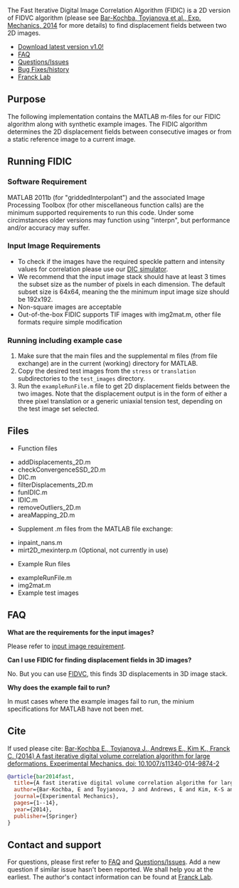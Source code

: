 The Fast Iterative Digital Image Correlation Algorithm (FIDIC) is a 2D version of FIDVC algorithm (please see [Bar-Kochba, Toyjanova et al., Exp. Mechanics, 2014](http://link.springer.com/article/10.1007/s11340-014-9874-2?sa_campaign=email/event/articleAuthor/onlineFirst) for more details) to find displacement fields between two 2D images. 

* [Download latest version v1.0!](https://github.com/FranckLab/FIDIC/releases)
* [FAQ](https://github.com/FranckLab/FIDIC/blob/master/README.md#faq)
* [Questions/Issues](https://github.com/FranckLab/FIDIC/issues)
* [Bug Fixes/history](https://github.com/FranckLab/FIDIC/wiki/Bug-Fixes!)
* [Franck Lab](http://franck.engin.brown.edu)
 
## Purpose
The following implementation contains the MATLAB m-files for our FIDIC algorithm along with synthetic example images. The FIDIC algorithm determines the 2D displacement fields between consecutive images or from a static reference image to a current image. 

## Running FIDIC

### Software Requirement
MATLAB 2011b (for "griddedInterpolant") and the associated Image Processing Toolbox (for other miscellaneous function calls) are the minimum supported requirements to run this code.  Under some circimstances older versions may function using "interpn", but performance and/or accuracy may suffer.

### Input Image Requirements
* To check if the images have the required speckle pattern and intensity values for correlation please use our [DIC simulator](https://github.com/FranckLab/DIC-Simulator).
* We recommend that the input image stack  should have at least 3 times the subset size as the number of pixels in each dimension. The default subset size is 64x64, meaning the the minimum input image size should be 192x192.
* Non-square images are acceptable
* Out-of-the-box FIDIC supports TIF images with img2mat.m, other file formats require simple modification

### Running including example case
1. Make sure that the main files and the supplemental m files (from file exchange) are in the current (working) directory for MATLAB. 
2. Copy the desired test images from the `stress` or `translation` subdirectories to the `test_images` directory.
3. Run the `exampleRunFile.m` file to get 2D displacement fields between the two images. Note that the displacement output is in the form of either a three pixel translation or a generic uniaxial tension test, depending on the test image set selected.


## Files
* Function files
 - addDisplacements_2D.m
 - checkConvergenceSSD_2D.m
 - DIC.m
 - filterDisplacements_2D.m
 - funIDIC.m
 - IDIC.m
 - removeOutliers_2D.m
 - areaMapping_2D.m

* Supplement .m files from the MATLAB file exchange:
 - inpaint_nans.m
 - mirt2D_mexinterp.m  (Optional, not currently in use)

* Example Run files
 - exampleRunFile.m
 - img2mat.m
 - Example test images

## FAQ

**What are the requirements for the input images?**

Please refer to [input image requirement](https://github.com/FranckLab/FIDIC#input-image-requirements).

**Can I use FIDIC for finding displacement fields in 3D images?**

No. But you can use [FIDVC](https://github.com/FranckLab/FIDVC), this finds 3D displacements in 3D image stack.

**Why does the example fail to run?**

In must cases where the example images fail to run, the minium specifications for MATLAB have not been met.

## Cite
If used please cite:
[Bar-Kochba E., Toyjanova J., Andrews E., Kim K., Franck C. (2014) A fast iterative digital volume correlation algorithm for large deformations. Experimental Mechanics. doi: 10.1007/s11340-014-9874-2](http://link.springer.com/article/10.1007/s11340-014-9874-2?sa_campaign=email/event/articleAuthor/onlineFirst)

```bibtex
@article{bar2014fast,
  title={A fast iterative digital volume correlation algorithm for large deformations},
  author={Bar-Kochba, E and Toyjanova, J and Andrews, E and Kim, K-S and Franck, C},
  journal={Experimental Mechanics},
  pages={1--14},
  year={2014},
  publisher={Springer}
}
```

## Contact and support
For questions, please first refer to [FAQ](https://github.com/FranckLab/FIDIC#faq) and [Questions/Issues](https://github.com/FranckLab/FIDIC/issues). Add a new question if similar issue hasn't been reported. We shall help you at the earliest. The author's contact information can be found at [Franck Lab](http://franck.engin.brown.edu).

